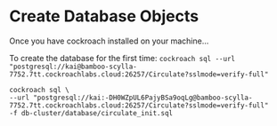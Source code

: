 # Create Database Objects

Once you have cockroach installed on your machine...

To create the database for the first time:
`cockroach sql --url "postgresql://kai@bamboo-scylla-7752.7tt.cockroachlabs.cloud:26257/Circulate?sslmode=verify-full"`

```
cockroach sql \
--url "postgresql://kai:-DH0WZpUL6PajyBSa9oqLg@bamboo-scylla-7752.7tt.cockroachlabs.cloud:26257/Circulate?sslmode=verify-full"
-f db-cluster/database/circulate_init.sql
```


